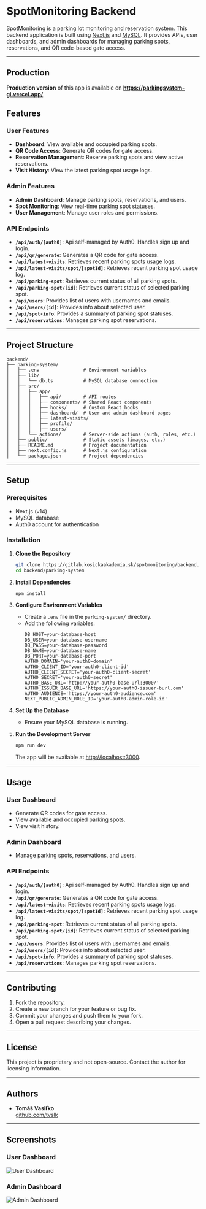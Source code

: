 # SpotMonitoring Backend

SpotMonitoring is a parking lot monitoring and reservation system. This backend application is built using [Next.js](https://nextjs.org/) and [MySQL](https://www.mysql.com/). It provides APIs, user dashboards, and admin dashboards for managing parking spots, reservations, and QR code-based gate access.

---

## Production

**Production version** of this app is available on **https://parkingsystem-gl.vercel.app/**

## Features

### User Features
- **Dashboard**: View available and occupied parking spots.
- **QR Code Access**: Generate QR codes for gate access.
- **Reservation Management**: Reserve parking spots and view active reservations.
- **Visit History**: View the latest parking spot usage logs.

### Admin Features
- **Admin Dashboard**: Manage parking spots, reservations, and users.
- **Spot Monitoring**: View real-time parking spot statuses.
- **User Management**: Manage user roles and permissions.

### API Endpoints
- **`/api/auth/[auth0]`**: Api self-managed by Auth0. Handles sign up and login.
- **`/api/qr/generate`**: Generates a QR code for gate access.
- **`/api/latest-visits`**: Retrieves recent parking spots usage logs.
- **`/api/latest-visits/spot/[spotId]`**: Retrieves recent parking spot usage log.
- **`/api/parking-spot`**: Retrieves current status of all parking spots.
- **`/api/parking-spot/[id]`**: Retrieves current status of selected parking spot.
- **`/api/users`**: Provides list of users with usernames and emails.
- **`/api/users/[id]`**: Provides info about selected user.
- **`/api/spot-info`**: Provides a summary of parking spot statuses.
- **`/api/reservations`**: Manages parking spot reservations.

---

## Project Structure

```
backend/
├── parking-system/
│   ├── .env                # Environment variables
│   ├── lib/
│   │   └── db.ts           # MySQL database connection
│   ├── src/
│   │   ├── app/
│   │   │   ├── api/        # API routes
│   │   │   ├── components/ # Shared React components
│   │   │   ├── hooks/      # Custom React hooks
│   │   │   ├── dashboard/  # User and admin dashboard pages
│   │   │   ├── latest-visits/
│   │   │   ├── profile/
│   │   │   ├── users/
│   │   └── actions/        # Server-side actions (auth, roles, etc.)
│   ├── public/             # Static assets (images, etc.)
│   ├── README.md           # Project documentation
│   ├── next.config.js      # Next.js configuration
│   └── package.json        # Project dependencies
```

---

## Setup

### Prerequisites
- Next.js (v14)
- MySQL database
- Auth0 account for authentication

### Installation

1. **Clone the Repository**
   ```bash
   git clone https://gitlab.kosickaakademia.sk/spotmonitoring/backend.git
   cd backend/parking-system
   ```

2. **Install Dependencies**
   ```bash
   npm install
   ```

3. **Configure Environment Variables**
   - Create a `.env` file in the `parking-system/` directory.
   - Add the following variables:
     ```
     DB_HOST=your-database-host
     DB_USER=your-database-username
     DB_PASS=your-database-password
     DB_NAME=your-database-name
     DB_PORT=your-database-port
     AUTH0_DOMAIN='your-auth0-domain'
     AUTH0_CLIENT_ID='your-auth0-client-id'
     AUTH0_CLIENT_SECRET='your-auth0-client-secret'
     AUTH0_SECRET='your-auth0-secret'
     AUTH0_BASE_URL='http://your-auth0-base-url:3000/'
     AUTH0_ISSUER_BASE_URL='https://your-auth0-issuer-burl.com'
     AUTH0_AUDIENCE='https://your-auth0-audience.com'
     NEXT_PUBLIC_ADMIN_ROLE_ID='your-auth0-admin-role-id'

     ```

4. **Set Up the Database**
   - Ensure your MySQL database is running.

5. **Run the Development Server**
   ```bash
   npm run dev
   ```
   The app will be available at [http://localhost:3000](http://localhost:3000).

---

## Usage

### User Dashboard
- Generate QR codes for gate access.
- View available and occupied parking spots.
- View visit history.

### Admin Dashboard
- Manage parking spots, reservations, and users.

### API Endpoints
- **`/api/auth/[auth0]`**: Api self-managed by Auth0. Handles sign up and login.
- **`/api/qr/generate`**: Generates a QR code for gate access.
- **`/api/latest-visits`**: Retrieves recent parking spots usage logs.
- **`/api/latest-visits/spot/[spotId]`**: Retrieves recent parking spot usage log.
- **`/api/parking-spot`**: Retrieves current status of all parking spots.
- **`/api/parking-spot/[id]`**: Retrieves current status of selected parking spot.
- **`/api/users`**: Provides list of users with usernames and emails.
- **`/api/users/[id]`**: Provides info about selected user.
- **`/api/spot-info`**: Provides a summary of parking spot statuses.
- **`/api/reservations`**: Manages parking spot reservations.

---

## Contributing

1. Fork the repository.
2. Create a new branch for your feature or bug fix.
3. Commit your changes and push them to your fork.
4. Open a pull request describing your changes.

---

## License

This project is proprietary and not open-source. Contact the author for licensing information.

---

## Authors

- **Tomáš Vasiľko**  
  [github.com/tvslk](https://github.com/tvslk)

---

## Screenshots

### User Dashboard
![User Dashboard](https://i.imgur.com/TB7OkP2.png)

### Admin Dashboard
![Admin Dashboard](https://i.imgur.com/n56O3PH.png)
